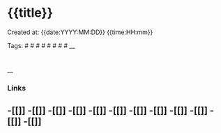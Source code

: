 # {{title}}

Created at: {{date:YYYY:MM:DD}} {{time:HH:mm}}

Tags: #  #   #   #   #   #   #   # 
__ 

#


__

### Links
-[[]]
-[[]]
-[[]]
-[[]]
-[[]]
-[[]]
-[[]]
-[[]]
-[[]]
-[[]]
-[[]]
-[[]]
-